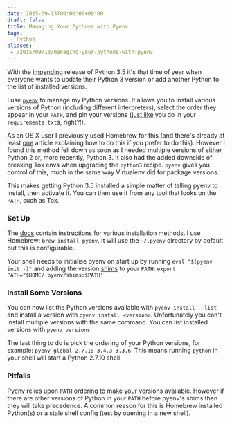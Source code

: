```yaml
---
date: 2015-09-13T00:00:00+00:00
draft: false
title: Managing Your Pythons with Pyenv
tags:
 - Python
aliases:
 - /2015/09/13/managing-your-pythons-with-pyenv
---
```

With the [impending](https://legacy.python.org/dev/peps/pep-0478/) release of Python 3.5 it's that time of year when everyone wants to update their Python 3 version or add another Python to the list of installed versions.

I use [`pyenv`](https://github.com/yyuu/pyenv) to manage my Python versions. It allows you to install various versions of Python (including different interpreters), select the order they appear in your `PATH`, and pin your versions ([just like](https://nvie.com/posts/pin-your-packages/) you do in your `requirements.txt`s, right?!).

As an OS X user I previously used Homebrew for this (and there's already at least [one](https://blog.tim-smith.us/2015/08/python-35-transition/) article explaining how to do this if you prefer to do this). However I found this method fell down as soon as I needed multiple versions of either Python 2 or, more recently, Python 3. It also had the added downside of breaking Tox envs when upgrading the `python3` recipe. `pyenv` gives you control of this, much in the same way Virtualenv did for package versions.

This makes getting Python 3.5 installed a simple matter of telling pyenv to install, then activate it. You can then use it from any tool that looks on the `PATH`, such as Tox.

### Set Up
The [docs](https://github.com/yyuu/pyenv#installation) contain instructions for various installation methods. I use Homebrew: `brew install pyenv`. It will use the `~/.pyenv` directory by default but this is configurable.

Your shell needs to initialise pyenv on start up by running `eval "$(pyenv init -)"` and adding the version [shims](https://github.com/yyuu/pyenv#understanding-shims) to your `PATH`: `export PATH="$HOME/.pyenv/shims:$PATH"`

### Install Some Versions
You can now list the Python versions available with `pyenv install --list` and install a version with `pyenv install <version>`. Unfortunately you can't install multiple versions with the same command. You can list installed versions with `pyenv versions`.

The last thing to do is pick the ordering of your Python versions, for example: `pyenv global 2.7.10 3.4.3 3.3.6`. This means running `python` in your shell will start a Python 2.7.10 shell.

### Pitfalls
Pyenv relies upon `PATH` ordering to make your versions available. However if there are other versions of Python in your `PATH` before pyenv's shims then they will take precedence. A common reason for this is Homebrew installed Python(s) or a stale shell config (test by opening in a new shell).

